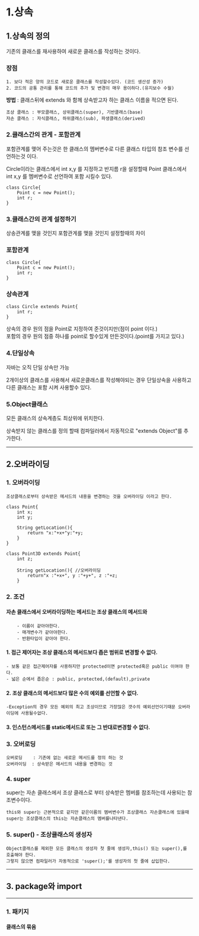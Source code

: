 1.상속
====
1.상속의 정의
----
기존의 클래스를 재사용하여 새로운 클래스를 작성하는 것이다.

### 장점
    1. 보다 적은 양의 코드로 새로운 클래스를 작성할수있다. (코드 생산성 증가)
    2. 코드의 공통 관리를 통해 코드의 추가 및 변경이 매우 용이하다.(유지보수 수월)
    
**방법** : 클래스뒤에 extends 와 함께 상속받고자 하는 클래스 이름을 적으면 된다.   
   
    조상 클래스 : 부모클래스, 상위클래스(super), 기반클래스(base)
    자손 클래스 : 자식클래스, 하위클래스(sub), 파생클래스(derived)


### 2.클래스간의 관게 - 포함관계
  
포함관계를 맺어 주는것은 한 클래스의 멤버변수로 다른 클래스 타입의 참조 변수를 선언하는것 이다.
   
   
Circle이라는 클래스에서 int x,y 를 지정하고 반지름 r을 설정할때
Point 클래스에서 int x,y 를 멤버변수로 선언하여 포함 시킬수 있다.
```
class Circle{
    Point c = new Point();
    int r;
}
```


### 3.클래스간의 관계 설정하기

상송관계를 맺을 것인지 포함관게를 맺을 것인지 설정할때의 차이
### 포함관계
```
class Circle{
    Point c = new Point();
    int r;
}
```
### 상속관계
```
class Circle extends Point{
    int r;
}
```

상속의 경우 원의 점을 Point로 지정하여 준것이지만(점이 point 이다.)   
포함의 경우 원의 점중 하나를 point로 할수있게 만든것이다.(point를 가지고 있다.)   


### 4.단일상속

자바는 오직 단일 상속만 가능

2개이상의 클래스를 사용해서 새로운클래스를 작성해야되는 경우 단일상속을 사용하고 다른 클래스는 포함 시켜 사용할수 있다.


### 5.Object클래스

모든 클래스의 상속계층도 최상위에 위치한다.

상속받지 않는 클래스를 정의 할때 컴파일러에서 자동적으로 "extends Object"를 추가한다.

----
2.오버라이딩
----
### 1. 오버라이딩
    조상클래스로부터 상속받은 메서드의 내용을 변경하는 것을 오버라이딩 이라고 한다.   
    
```
class Point{
    int x;
    int y;
    
    String getLocation(){
        return "x:"+x+"y:"+y;
    }
}

class Point3D extends Point{
    int z;
    
    String getLocation(){ //오버라이딩
        return"x :"+x+", y :"+y+", z :"+z;
    }
```


### 2. 조건
#### 자손 클래스에서 오버라이딩하는 메서드는 조상 클래스의 메서드와
        - 이름이 같아야한다.
        - 매개변수가 같아야한다.
        - 반환타입이 같아야 한다.   
#### 1. 접근 제어자는 조상 클래스의 메서드보다 좁은 범위로 변경할 수 없다.
    - 보통 같은 접근제어자를 사용하지만 protected이면 protected혹은 public 이여야 한다.
    - 넓은 순에서 좁은순 : public, protected,(default),private
#### 2. 조상 클래스의 메서드보다 많은 수의 예외를 선언할 수 없다.
    -Exception의 경우 모든 예외의 최고 조상이므로 가장많은 갯수의 예외선언이기때문 오버라이딩에 사용될수없다.
#### 3. 인스턴스메서드를 static메서드로 또는 그 반대로변경할 수 없다.


### 3. 오버로딩
    오버로딩    : 기존에 없는 새로운 메서드를 정의 하는 것 
    오버라이딩  : 상속받은 메서드의 내용을 변경하는 것
    
### 4. super
super는 자손 클래스에서 조상 클래스로 부터 상속받은 멤버를 참조하는데 사용되는 참조변수이다.   

    this와 super는 근본적으로 같지만 같은이름의 멤버변수가 조상클래스 자손클래스에 있을때   
    super는 조상클래스의 this는 자손클래스의 멤버를나타낸다.

### 5. super() - 조상클래스의 생성자
    Object클래스를 제외한 모든 클래스의 생성자 첫 줄에 생성자,this() 또는 super(),를 호출해야 한다.    
    그렇지 않으면 컴파일러가 자동적으로 'super();'를 생성자의 첫 줄에 삽입한다.
    
---
## 3. package와 import
---
### 1. 패키지
#### 클래스의 묶음
